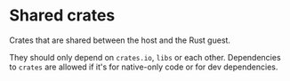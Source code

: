 # Shared crates

Crates that are shared between the host and the Rust guest.

They should only depend on `crates.io`, `libs` or each other. Dependencies to `crates` are allowed if it's for native-only code or for dev dependencies.
